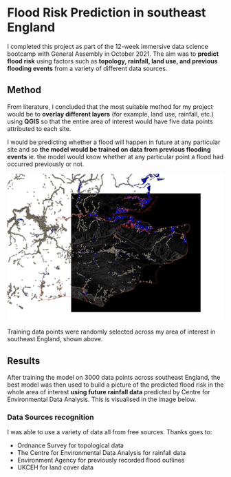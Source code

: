 # Flood Risk Prediction in southeast England

I completed this project as part of the 12-week immersive data science bootcamp with General Assembly in October 2021. The aim was to **predict flood risk** using factors such as **topology, rainfall, land use, and previous flooding events** from a variety of different data sources. 


## Method

From literature, I concluded that the most suitable method for my project would be to **overlay different layers** (for example, land use, rainfall, etc.) using **QGIS** so that the entire area of interest would have five data points attributed to each site.

I would be predicting whether a flood will happen in future at any particular site and so **the model would be trained on data from previous flooding events** ie. the model would know whether at any particular point a flood had occurred previously or not.

![Alt text](/centroids.png?raw=true "Southeast England showing water boundaries, previous flooding events and topology")

Training data points were randomly selected across my area of interest in southeast England, shown above.

## Results

After training the model on 3000 data points across southeast England, the best model was then used to build a picture of the predicted flood risk in the whole area of interest **using future rainfall data** predicted by Centre for Environmental Data Analysis. This is visualised in the image below.

### Data Sources recognition

I was able to use a variety of data all from free sources. Thanks goes to:
- Ordnance Survey for topological data
- The Centre for Environmental Data Analysis for rainfall data
- Environment Agency for previously recorded flood outlines
- UKCEH for land cover data

